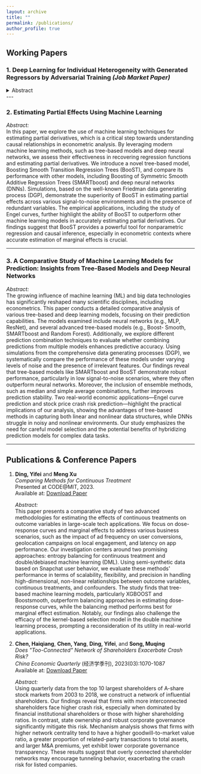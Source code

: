 ```yaml
---
layout: archive
title: ""
permalink: /publications/
author_profile: true
---
```




## Working Papers

### 1. **Deep Learning for Individual Heterogeneity with Generated Regressors by Adversarial Training** *(Job Market Paper)*

<details>
  <summary>Abstract</summary>
  <p>We propose a semiparametric framework that combines machine learning with control functions to capture individual heterogeneity while addressing endogeneity and sample selection bias in complex econometric models. This approach models       individual heterogeneity through high-dimensional or intricate observable characteristics, with generated regressors supporting the control function to manage endogeneity and bias flexibly across various economic structures. Leveraging a        tailored deep learning architecture, our framework integrates control functions and parameter functions seamlessly, enabling its adaptation to diverse econometric models. Using adversarial training, we achieve sup-norm convergence rates of      parameter estimates at the optimal min-max rate, which enhances robustness and yields valid inferences for structure parameters in high-dimensional settings. Extending the Double Machine Learning (DML) approach, we incorporate endogenous        components and establish a new influence function that directly includes generated regressors, broadening the framework’s applicability across economic models. With automatic differentiation in PyTorch, the influence function applies directly   to data, streamlining inference and supporting various structural parameters without additional calculations. This integration makes the framework particularly useful in applied settings where individual heterogeneity and endogeneity are        critical, such as personalized policy-making, targeted economic interventions, and customized optimizations in technology. Our simulations demonstrate superior performance, validating this framework’s practical use in econometric analysis where   heterogeneity and endogeneity are key considerations.</p>
</details>
---

### 2. **Estimating Partial Effects Using Machine Learning**

*Abstract:*  
In this paper, we explore the use of machine learning techniques for estimating partial derivatives, which is a critical step towards understanding causal relationships in econometric analysis. By leveraging modern machine learning methods, such as tree-based models and deep neural networks, we assess their effectiveness in recovering regression functions and estimating partial derivatives. We introduce a novel tree-based model, Boosting Smooth Transition Regression Trees (BooST), and compare its performance with other models, including Boosting of Symmetric Smooth Additive Regression Trees (SMARTboost) and deep neural networks (DNNs). Simulations, based on the well-known Friedman data generating process (DGP), demonstrate the superiority of BooST in estimating partial effects across various signal-to-noise environments and in the presence of redundant variables. The empirical applications, including the study of Engel curves, further highlight the ability of BooST to outperform other machine learning models in accurately estimating partial derivatives. Our findings suggest that BooST provides a powerful tool for nonparametric regression and causal inference, especially in econometric contexts where accurate estimation of marginal effects is crucial.

---

### 3. **A Comparative Study of Machine Learning Models for Prediction: Insights from Tree-Based Models and Deep Neural Networks**

*Abstract:*  
The growing influence of machine learning (ML) and big data technologies has significantly reshaped many scientific disciplines, including econometrics. This paper conducts a detailed comparative analysis of various tree-based and deep learning models, focusing on their prediction capabilities. The models examined include neural networks (e.g., MLP, ResNet), and several advanced tree-based models (e.g., Boost-
Smooth, SMARTboost and Random Forest). Additionally, we explore different prediction combination techniques to evaluate whether combining predictions from multiple models enhances predictive accuracy. Using simulations from the comprehensive data generating processes (DGP), we systematically compare the performance of these models under varying levels of noise and the presence of irrelevant features. Our findings reveal that tree-based models like SMARTboost and BooST demonstrate robust performance, particularly in low signal-to-noise scenarios, where they often outperform neural networks. Moreover, the inclusion of ensemble methods, such as median and simple average combinations, further improves prediction stability. Two real-world economic applications—Engel curve prediction and stock price crash risk prediction—highlight the practical implications of our analysis, showing the advantages of tree-based methods in capturing both linear and nonlinear data structures, while DNNs struggle in noisy and nonlinear environments. Our study emphasizes the need for careful model selection and the potential benefits of hybridizing prediction models for complex data tasks.

---
## Publications & Conference Papers

1. **Ding, Yifei** and **Meng Xu**  
   *Comparing Methods for Continuous Treatment*  
   Presented at CODE@MIT, 2023.  
   Available at: [Download Paper](https://yifeiding-ucr.github.io/files/Continuous_Treatment_Method_Comparison_CODE.pdf)  

   *Abstract:*  
   This paper presents a comparative study of two advanced methodologies for estimating the effects of continuous treatments on outcome variables in large-scale tech applications. We focus on dose-response curves and marginal effects to address various business scenarios, such as the impact of ad frequency on user conversions, geolocation campaigns on local engagement, and latency on app performance. Our investigation centers around two promising approaches: entropy balancing for continuous treatment and double/debiased machine learning (DML). Using semi-synthetic data based on Snapchat user behavior, we evaluate these methods' performance in terms of scalability, flexibility, and precision in handling high-dimensional, non-linear relationships between outcome variables, continuous treatments, and confounders. The study finds that tree-based machine learning models, particularly XGBOOST and Boostsmooth, outperform balancing approaches in estimating dose-response curves, while the balancing method performs best for marginal effect estimation. Notably, our findings also challenge the efficacy of the kernel-based selection model in the double machine learning process, prompting a reconsideration of its utility in real-world applications.
3. **Chen, Haiqiang**, **Chen, Yang**, **Ding, Yifei**, and **Song, Muqing**  
   *Does "Too-Connected" Network of Shareholders Exacerbate Crash Risk?*  
   *China Economic Quarterly* (经济学季刊), 2023(03):1070-1087  
   Available at: [Download Paper](https://www.nsd.pku.edu.cn/pub/chnsd/docs/20230719150300278598.pdf)

   *Abstract:*  
   Using quarterly data from the top 10 largest shareholders of A-share stock markets from 2003 to 2018, we construct a network of influential shareholders. Our findings reveal that firms with more interconnected shareholders face higher crash risk, especially when dominated by financial institutional shareholders or those with higher shareholding ratios. In contrast, state ownership and robust corporate governance significantly mitigate this risk. Mechanism analysis shows that firms with higher network centrality tend to have a higher goodwill-to-market value ratio, a greater proportion of related-party transactions to total assets, and larger M&A premiums, yet exhibit lower corporate governance transparency. These results suggest that overly connected shareholder networks may encourage tunneling behavior, exacerbating the crash risk for listed companies.

